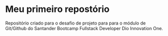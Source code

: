 # Meu primeiro repostório

Repositório criado para o desafio de projeto para para o módulo de Git/Github do Santander Bootcamp Fullstack Developer Dio Innovation One. 

